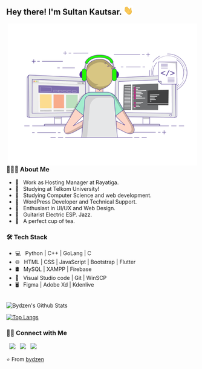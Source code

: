 <h2> Hey there! I'm Sultan Kautsar. <img src="https://github.com/bydzen/bydzen/blob/main/assets/hi.gif" width="25"></h2>
<img align="right" alt="GIF" src="https://raw.githubusercontent.com/bydzen/bydzen/main/assets/main.gif" width="500"/>

<h3> 👨🏻‍💻 About Me </h3>

- 🔭 &nbsp; Work as Hosting Manager at Rayatiga.
- 🏫 &nbsp; Studying at Telkom University!
- 🤯 &nbsp; Studying Computer Science and web development.
- 💼 &nbsp; WordPress Developer and Technical Support.
- 🌱 &nbsp; Enthusiast in UI/UX and Web Design.
- 🎸 &nbsp; Guitarist Electric ESP. Jazz.
- 🍵 &nbsp; A perfect cup of tea. 

<h3>🛠 Tech Stack</h3>

- 💻 &nbsp; Python | C++ | GoLang | C  
- 🌐 &nbsp; HTML | CSS | JavaScript | Bootstrap | Flutter 
- 🛢 &nbsp; MySQL | XAMPP | Firebase
- 🔧 &nbsp; Visual Studio code | Git | WinSCP
- 🖥 &nbsp; Figma | Adobe Xd | Kdenlive

<br>

<img align="center" src="https://github-readme-stats.vercel.app/api?username=bydzen&include_all_commits=true&count_private=true&show_icons=true&line_height=20&title_color=7A7ADB&icon_color=2234AE&text_color=D3D3D3&bg_color=0,000000,130F40" alt="Bydzen's Github Stats">

</br>

[![Top Langs](https://github-readme-stats.vercel.app/api/top-langs/?username=bydzen&layout=compact&text_color=daf7dc&bg_color=151515)](https://github.com/bydzen/github-readme-stats)


<h3> 🤝🏻 Connect with Me </h3>

<p align="left">  
&nbsp; <a href="https://www.instagram.com/bydzen/" target="_blank" rel="noopener noreferrer"><img src="https://img.icons8.com/plasticine/100/000000/instagram-new.png" width="50" /></a>  
&nbsp; <a href="https://www.linkedin.com/in/sultankautsar/" target="_blank" rel="noopener noreferrer"><img src="https://img.icons8.com/plasticine/100/000000/linkedin.png" width="50" /></a>
&nbsp; <a href="mailto:admin@rayatiga.com" target="_blank" rel="noopener noreferrer"><img src="https://img.icons8.com/plasticine/100/000000/gmail.png"  width="50" /></a>
</p>

⭐️ From [bydzen](https://github.com/bydzen)
